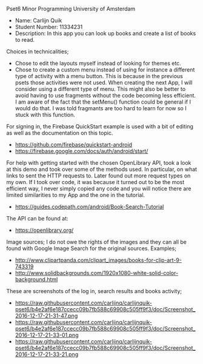 Pset6 Minor Programming University of Amsterdam

- Name: Carlijn Quik 
- Student Number: 11334231 
- Description: In this app you can look up books and create a list of books to read.

Choices in technicalities;
- Chose to edit the layouts myself instead of looking for themes etc.
- Chose to create a custom menu instead of using for instance a different type of activity with a menu button. This is because in the previous psets those activities were not used. When creating the next App, I will consider using a different type of menu. This might also be better to avoid having to use fragments without the code becoming less efficient. I am aware of the fact that the setMenu() function could be general if I would do that. I was told fragmants are too hard to learn for now so I stuck with this function.

For signing in, the Firebase QuickStart example is used with a bit of editing as well as the documentation on this topic.
- https://github.com/firebase/quickstart-android
- https://firebase.google.com/docs/auth/android/start/

For help with getting started with the chosen OpenLibrary API, took a look at this demo and took over some of the methods used. In particular, on what links to sent the HTTP requests to. Later found out more request types on my own. If I took over code, it was because it turned out to be the most efficient way, I never simply copied any code and you will notice there are limited similarities to my App and the one in the tutorial.
- https://guides.codepath.com/android/Book-Search-Tutorial

The API can be found at:
- https://openlibrary.org/

Image sources;
I do not owe the rights of the images and they can all be found with Google Image Search for the original sources. Examples;
- http://www.clipartpanda.com/clipart_images/books-for-clip-art-9-743319
- http://www.solidbackgrounds.com/1920x1080-white-solid-color-background.html

These are screenshots of the log in, search results and books activity;

- https://raw.githubusercontent.com/carlijnq/carlijnquik-pset6/b4e2af6e187ccecc09b7fb588c69908c505ff9f3/doc/Screenshot_2016-12-17-21-31-47.png
- https://raw.githubusercontent.com/carlijnq/carlijnquik-pset6/b4e2af6e187ccecc09b7fb588c69908c505ff9f3/doc/Screenshot_2016-12-17-21-33-01.png
- https://raw.githubusercontent.com/carlijnq/carlijnquik-pset6/b4e2af6e187ccecc09b7fb588c69908c505ff9f3/doc/Screenshot_2016-12-17-21-33-21.png
